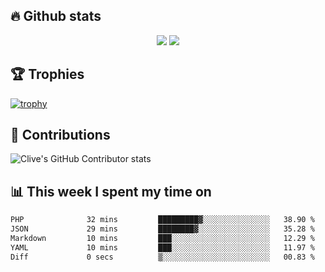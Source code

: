 ## &#128293; Github stats

<!-- GitHub Readme Streak Stats - https://github.com/DenverCoder1/github-readme-streak-stats -->
<p align="center">

<picture>
  <source 
    srcset="https://github-readme-stats.vercel.app/api?username=clivewalkden&count_private=true&show_icons=true&theme=darcula"
    media="(prefers-color-scheme: dark)"
  />
  <source
    srcset="https://github-readme-stats.vercel.app/api?username=clivewalkden&count_private=true&show_icons=true&theme=calm"
    media="(prefers-color-scheme: light), (prefers-color-scheme: no-preference)"
  />
  <img src="https://github-readme-stats.vercel.app/api?username=clivewalkden&count_private=true&show_icons=true&theme=darcula" />
</picture>

<a href="https://git.io/streak-stats" target="_blank">
  <img src="http://github-readme-streak-stats.herokuapp.com?user=clivewalkden&theme=darcula&date_format=j%20M%5B%20Y%5D" />
</a>

</p>

## &#127942; Trophies
[![trophy](https://github-profile-trophy.vercel.app/?username=clivewalkden&theme=onedark)](https://github.com/clivewalkden/github-profile-trophy)

## &#129309; Contributions
![Clive's GitHub Contributor stats](https://github-contributor-stats.vercel.app/api?username=clivewalkden)

## &#128202; This week I spent my time on
<!--START_SECTION:waka-->

```txt
PHP              32 mins         █████████▓░░░░░░░░░░░░░░░   38.90 %
JSON             29 mins         ████████▓░░░░░░░░░░░░░░░░   35.28 %
Markdown         10 mins         ███░░░░░░░░░░░░░░░░░░░░░░   12.29 %
YAML             10 mins         ███░░░░░░░░░░░░░░░░░░░░░░   11.97 %
Diff             0 secs          ▒░░░░░░░░░░░░░░░░░░░░░░░░   00.83 %
```

<!--END_SECTION:waka-->
